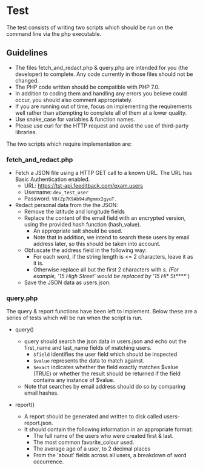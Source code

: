 # Test

The test consists of writing two scripts which should be run on the command line via the php executable.

## Guidelines

- The files fetch_and_redact.php & query.php are intended for you (the developer) to complete. Any code currently in those files should not be changed.
- The PHP code written should be compatible with PHP 7.0.
- In addition to coding them and handling any errors you believe could occur, you should also comment appropriately.
- If you are running out of time, focus on implementing the requirements well rather than attempting to complete all of them at a lower quality.
- Use snake_case for variables & function names.
- Please use curl for the HTTP request and avoid the use of third-party libraries.

The two scripts which require implementation are:

### fetch_and_redact.php

- Fetch a JSON file using a HTTP GET call to a known URL. The URL has Basic Authentication enabled.
    - URL: https://tst-api.feeditback.com/exam.users
    - Username: `dev_test_user`
    - Password: `V8(Zp7K9Ab94uRgmmx2gyuT.`
- Redact personal data from the the JSON:
    - Remove the latitude and longitude fields
    - Replace the content of the email field with an encrypted version, using the provided hash function (hash_value).
        - An appropriate salt should be used.
        - Note that in addition, we intend to search these users by email address later, so this should be taken into account.
    - Obfuscate the address field in the following way:
        - For each word, if the string length is <= 2 characters, leave it as it is.
        - Otherwise replace all but the first 2 characters with *s. (For example, '15 High Street' would be replaced by '15 Hi** St****')
    - Save the JSON data as users.json.

### query.php

The query & report functions have been left to implement. Below these are a series of tests which will be run when the script is run.

- query()
    - query should search the json data in users.json and echo out the first_name and last_name fields of matching users.
        - `$field` identifies the user field which should be inspected
        - `$value` represents the data to match against.
        - `$exact` indicates whether the field exactly matches $value (TRUE) or whether the result should be returned if the field contains any instance of $value.
    - Note that searches by email address should do so by comparing email hashes.

- report()
    - A report should be generated and written to disk called users-report.json.
    - It should contain the following information in an appropriate format:
        - The full name of the users who were created first & last.
        - The most common favorite_colour used.
        - The average age of a user, to 2 decimal places
        - From the 'about' fields across all users, a breakdown of word occurrence.
